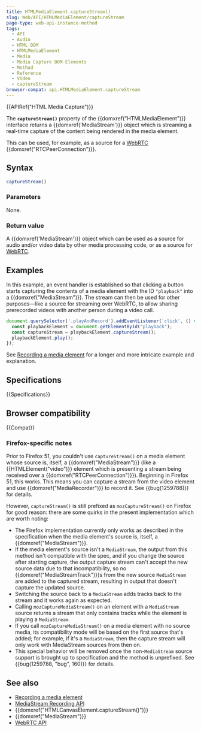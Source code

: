 ```yaml
---
title: HTMLMediaElement.captureStream()
slug: Web/API/HTMLMediaElement/captureStream
page-type: web-api-instance-method
tags:
  - API
  - Audio
  - HTML DOM
  - HTMLMediaElement
  - Media
  - Media Capture DOM Elements
  - Method
  - Reference
  - Video
  - captureStream
browser-compat: api.HTMLMediaElement.captureStream
---
```

{{APIRef("HTML Media Capture")}}

The **`captureStream()`** property of the
{{domxref("HTMLMediaElement")}} interface returns a {{domxref('MediaStream')}} object
which is streaming a real-time capture of the content being rendered in the media
element.

This can be used, for example, as a source for a [WebRTC](/en-US/docs/Web/API/WebRTC_API) {{domxref("RTCPeerConnection")}}.

## Syntax

```js
captureStream()
```

### Parameters

None.

### Return value

A {{domxref('MediaStream')}} object which can be used as a source for audio and/or
video data by other media processing code, or as a source for [WebRTC](/en-US/docs/Glossary/WebRTC).

## Examples

In this example, an event handler is established so that clicking a button starts
capturing the contents of a media element with the ID `"playback"` into a
{{domxref("MediaStream")}}. The stream can then be used for other purposes—like a source
for streaming over WebRTC, to allow sharing prerecorded videos with another person
during a video call.

```js
document.querySelector('.playAndRecord').addEventListener('click', () => {
  const playbackElement = document.getElementById("playback");
  const captureStream = playbackElement.captureStream();
  playbackElement.play();
});
```

See [Recording a media element](/en-US/docs/Web/API/MediaStream_Recording_API/Recording_a_media_element) for a longer and more intricate example and explanation.

## Specifications

{{Specifications}}

## Browser compatibility

{{Compat}}

### Firefox-specific notes

Prior to Firefox 51, you couldn't use `captureStream()` on a media element
whose source is, itself, a {{domxref("MediaStream")}} (like a {{HTMLElement("video")}}
element which is presenting a stream being received over a
{{domxref("RTCPeerConnection")}}). Beginning in Firefox 51, this works. This means you
can capture a stream from the video element and use {{domxref("MediaRecorder")}} to
record it. See {{bug(1259788)}} for details.

However, `captureStream()` is still prefixed as
`mozCaptureStream()` on Firefox for good reason: there are some quirks in the
present implementation which are worth noting:

- The Firefox implementation currently only works as described in the specification
  when the media element's source is, itself, a {{domxref("MediaStream")}}.
- If the media element's source isn't a `MediaStream`, the output from this
  method isn't compatible with the spec, and if you change the source after starting
  capture, the output capture stream can't accept the new source data due to that
  incompatibility, so no {{domxref("MediaStreamTrack")}}s from the new source
  `MediaStream` are added to the captured stream, resulting in output that
  doesn't capture the updated source.
- Switching the source back to a `MediaStream` adds tracks back to the
  stream and it works again as expected.
- Calling `mozCaptureMediaStream()` on an element with a
  `MediaStream` source returns a stream that only contains tracks while the
  element is playing a `MediaStream`.
- If you call `mozCaptureMediaStream()` on a media element with no source
  media, its compatibility mode will be based on the first source that's added; for
  example, if it's a `MediaStream`, then the capture stream will only work
  with MediaStream sources from then on.
- This special behavior will be removed once the non-`MediaStream` source
  support is brought up to specification and the method is unprefixed. See
  {{bug(1259788, "bug", 160)}} for details.

## See also

- [Recording a media element](/en-US/docs/Web/API/MediaStream_Recording_API/Recording_a_media_element)
- [MediaStream Recording API](/en-US/docs/Web/API/MediaStream_Recording_API)
- {{domxref("HTMLCanvasElement.captureStream()")}}
- {{domxref("MediaStream")}}
- [WebRTC API](/en-US/docs/Web/API/WebRTC_API)
